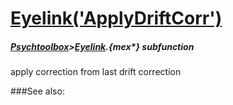 # [Eyelink('ApplyDriftCorr')](Eyelink-ApplyDriftCorr) 
##### [Psychtoolbox](Psychtoolbox)>[Eyelink](Eyelink).{mex*} subfunction


apply correction from last drift correction  


###See also:

